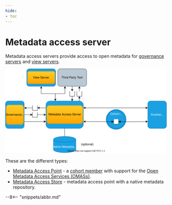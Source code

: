 ```yaml
---
hide:
- toc
---
```


<!-- SPDX-License-Identifier: CC-BY-4.0 -->
<!-- Copyright Contributors to the Egeria project 2020. -->

# Metadata access server

Metadata access servers provide access to open metadata for [governance servers](/egeria-docs/concepts/governance-server) and [view servers](/egeria-docs/concepts/view-server).

![Metadata access store](metadata-access-server.svg)

These are the different types:

- [Metadata Access Point](metadata-access-point.md) - a [cohort member](cohort-member.md) with support for the [Open Metadata Access Services (OMASs)](/egeria-docs/services/omas).
- [Metadata Access Store](metadata-access-store.md) - metadata access point with a native metadata repository.

--8<-- "snippets/abbr.md"
